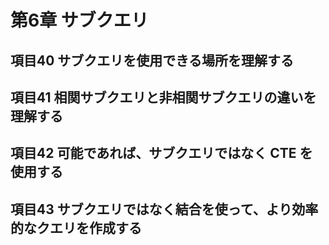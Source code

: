 # 第6章 サブクエリ

## 項目40 サブクエリを使用できる場所を理解する

## 項目41 相関サブクエリと非相関サブクエリの違いを理解する

## 項目42 可能であれば、サブクエリではなく CTE を使用する

## 項目43 サブクエリではなく結合を使って、より効率的なクエリを作成する
